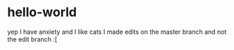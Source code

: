 # hello-world
yep I have anxiety and I like cats
I made edits on the master branch and not the edit branch :[

